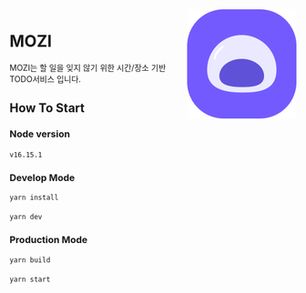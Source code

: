 <img src="./public/logo.png" align="right">

# MOZI

MOZI는 할 일을 잊지 않기 위한 시간/장소 기반 TODO서비스 입니다.

## How To Start

### Node version
`v16.15.1`

### Develop Mode
```sh
yarn install

yarn dev
```

### Production Mode
```sh
yarn build

yarn start
```